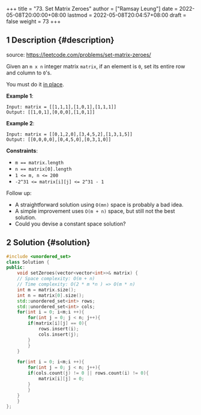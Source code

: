+++
title = "73. Set Matrix Zeroes"
author = ["Ramsay Leung"]
date = 2022-05-08T20:00:00+08:00
lastmod = 2022-05-08T20:04:57+08:00
draft = false
weight = 73
+++

## <span class="section-num">1</span> Description {#description}

source: <https://leetcode.com/problems/set-matrix-zeroes/>

Given an `m x n` integer matrix `matrix`, if an element is `0`, set its entire row and column to `0`'s.

You must do it [in place](https://en.wikipedia.org/wiki/In-place_algorithm).

**Example 1**:

```text
Input: matrix = [[1,1,1],[1,0,1],[1,1,1]]
Output: [[1,0,1],[0,0,0],[1,0,1]]
```

**Example 2**:

```text
Input: matrix = [[0,1,2,0],[3,4,5,2],[1,3,1,5]]
Output: [[0,0,0,0],[0,4,5,0],[0,3,1,0]]
```

**Constraints**:

-   `m == matrix.length`
-   `n == matrix[0].length`
-   `1 <= m, n <= 200`
-   `-2^31 <= matrix[i][j] <= 2^31 - 1`

Follow up:

-   A straightforward solution using `O(mn)` space is probably a bad idea.
-   A simple improvement uses `O(m + n)` space, but still not the best solution.
-   Could you devise a constant space solution?


## <span class="section-num">2</span> Solution {#solution}

```C++
#include <unordered_set>
class Solution {
public:
    void setZeroes(vector<vector<int>>& matrix) {
	// Space complexity: O(m + n)
	// Time complexity: O(2 * m *n ) => O(m * n)
	int m = matrix.size();
	int n = matrix[0].size();
	std::unordered_set<int> rows;
	std::unordered_set<int> cols;
	for(int i = 0; i<m;i ++){
	    for(int j = 0; j < n; j++){
		if(matrix[i][j] == 0){
		    rows.insert(i);
		    cols.insert(j);
		}
	    }
	}

	for(int i = 0; i<m;i ++){
	    for(int j = 0; j < n; j++){
		if(cols.count(j) != 0 || rows.count(i) != 0){
		    matrix[i][j] = 0;
		}
	    }
	}
    }
};
```
